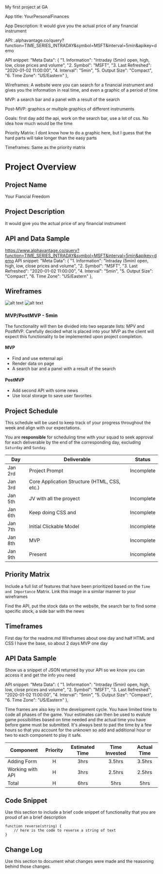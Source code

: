 My first project at GA

App title: YourPersonalFinances

App Description: It would give you the actual price of any financial instrument

API: .alphavantage.co/query?function=TIME_SERIES_INTRADAY&symbol=MSFT&interval=5min&apikey=demo

API snippet:  "Meta Data": {         "1. Information": "Intraday (5min) open, high, low, close prices and volume",         "2. Symbol": "MSFT",         "3. Last Refreshed": "2020-01-02 11:00:00",         "4. Interval": "5min",         "5. Output Size": "Compact",         "6. Time Zone": "US/Eastern"     },

Wireframes: A website were you can search for a financial instrument and gives you the information in real time, and even a graphic of a period of time

MVP:  a search bar and a panel with a result of the search

Post-MVP:  graphics or multiple graphics of different instruments

Goals: first day add the api, work on the search bar, use a lot of css. No idea how much would be the time

Priority Matrix: I dont know how to do a graphic here, but I guess that the hard parts will take longer than the easy parts

Timeframes:  Same as the priority matrix

# Project Overview

## Project Name

Your Fiancial Freedom

## Project Description

It would give you the actual price of any financial instrument

## API and Data Sample

https://www.alphavantage.co/query?function=TIME_SERIES_INTRADAY&symbol=MSFT&interval=5min&apikey=demo
API snippet:  "Meta Data": {         "1. Information": "Intraday (5min) open, high, low, close prices and volume",         "2. Symbol": "MSFT",         "3. Last Refreshed": "2020-01-02 11:00:00",         "4. Interval": "5min",         "5. Output Size": "Compact",         "6. Time Zone": "US/Eastern"     },

## Wireframes

![alt text](https://git.generalassemb.ly/juanmardikian/YourFinancialFreedom/blob/master/YourFinacialFreedom/pre_images/wireframes.jpg)
![alt text](https://git.generalassemb.ly/juanmardikian/YourFinancialFreedom/blob/master/YourFinacialFreedom/pre_images/warframes2.jpg)

### MVP/PostMVP - 5min

The functionality will then be divided into two separate lists: MPV and PostMVP.  Carefully decided what is placed into your MVP as the client will expect this functionality to be implemented upon project completion.  

#### MVP 

- Find and use external api 
- Render data on page 
- A search bar and a panel with a result of the search


#### PostMVP 

- Add second API with some news
- Use local storage to save user favorites

## Project Schedule

This schedule will be used to keep track of your progress throughout the week and align with our expectations.  

You are **responsible** for scheduling time with your squad to seek approval for each deliverable by the end of the corresponding day, excluding `Saturday` and `Sunday`.

|  Day | Deliverable | Status
|---|---| ---|
|Jan 2rd| Project Prompt | Incomplete
|Jan 3rd| Core Application Structure (HTML, CSS, etc.) 
|Jan 5th| JV with all the proyect | Incomplete
|Jan 6th| Keep doing CSS and | Incomplete
|Jan 7th| Initial Clickable Model  | Incomplete
|Jan 8th| MVP | Incomplete
|Jan 9th| Present | Incomplete

## Priority Matrix

Include a full list of features that have been prioritized based on the `Time and Importance` Matrix.  Link this image in a similar manner to your wireframes

Find the API, put the stock data on the website, the search bar to find some specific stock, a side bar with the news

## Timeframes

First day for the readme.md 
Wireframes about one day and half
HTML and CSS I have the base, so about 2 days
MVP one day


## API Data Sample

Show us a snippet of JSON returned by your API so we know you can access it and get the info you need

API snippet:  "Meta Data": {         "1. Information": "Intraday (5min) open, high, low, close prices and volume",         "2. Symbol": "MSFT",         "3. Last Refreshed": "2020-01-02 11:00:00",         "4. Interval": "5min",         "5. Output Size": "Compact",         "6. Time Zone": "US/Eastern"     },



Time frames are also key in the development cycle.  You have limited time to code all phases of the game.  Your estimates can then be used to evalute game possibilities based on time needed and the actual time you have before game must be submitted. It's always best to pad the time by a few hours so that you account for the unknown so add and additional hour or two to each component to play it safe.

| Component | Priority | Estimated Time | Time Invested | Actual Time |
| --- | :---: |  :---: | :---: | :---: |
| Adding Form | H | 3hrs| 3.5hrs | 3.5hrs |
| Working with API | H | 3hrs| 2.5hrs | 2.5hrs |
| Total | H | 6hrs| 5hrs | 5hrs |


## Code Snippet

Use this section to include a brief code snippet of functionality that you are proud of an a brief description  

```
function reverse(string) {
	// here is the code to reverse a string of text
}
```

## Change Log
 Use this section to document what changes were made and the reasoning behind those changes.  